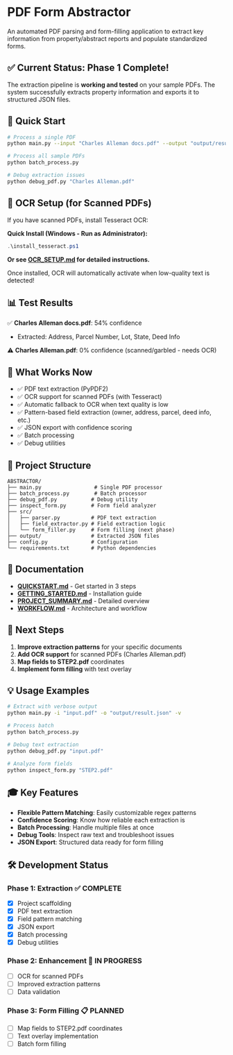 # PDF Form Abstractor

An automated PDF parsing and form-filling application to extract key information from property/abstract reports and populate standardized forms.

## ✅ Current Status: Phase 1 Complete!

The extraction pipeline is **working and tested** on your sample PDFs. The system successfully extracts property information and exports it to structured JSON files.

## 🚀 Quick Start

```bash
# Process a single PDF
python main.py --input "Charles Alleman docs.pdf" --output "output/result.json"

# Process all sample PDFs
python batch_process.py

# Debug extraction issues
python debug_pdf.py "Charles Alleman.pdf"
```

## 🔧 OCR Setup (for Scanned PDFs)

If you have scanned PDFs, install Tesseract OCR:

**Quick Install (Windows - Run as Administrator):**
```powershell
.\install_tesseract.ps1
```

**Or see [OCR_SETUP.md](OCR_SETUP.md) for detailed instructions.**

Once installed, OCR will automatically activate when low-quality text is detected!

## 📊 Test Results

✅ **Charles Alleman docs.pdf**: 54% confidence
- Extracted: Address, Parcel Number, Lot, State, Deed Info

⚠️ **Charles Alleman.pdf**: 0% confidence (scanned/garbled - needs OCR)

## 🎯 What Works Now

- ✅ PDF text extraction (PyPDF2)
- ✅ OCR support for scanned PDFs (with Tesseract)
- ✅ Automatic fallback to OCR when text quality is low
- ✅ Pattern-based field extraction (owner, address, parcel, deed info, etc.)
- ✅ JSON export with confidence scoring
- ✅ Batch processing
- ✅ Debug utilities

## 📁 Project Structure

```
ABSTRACTOR/
├── main.py                 # Single PDF processor
├── batch_process.py        # Batch processor
├── debug_pdf.py           # Debug utility
├── inspect_form.py        # Form field analyzer
├── src/
│   ├── parser.py          # PDF text extraction
│   ├── field_extractor.py # Field extraction logic
│   └── form_filler.py     # Form filling (next phase)
├── output/                # Extracted JSON files
├── config.py              # Configuration
└── requirements.txt       # Python dependencies
```

## 📖 Documentation

- **[QUICKSTART.md](QUICKSTART.md)** - Get started in 3 steps
- **[GETTING_STARTED.md](GETTING_STARTED.md)** - Installation guide
- **[PROJECT_SUMMARY.md](PROJECT_SUMMARY.md)** - Detailed overview
- **[WORKFLOW.md](WORKFLOW.md)** - Architecture and workflow

## 🔄 Next Steps

1. **Improve extraction patterns** for your specific documents
2. **Add OCR support** for scanned PDFs (Charles Alleman.pdf)
3. **Map fields to STEP2.pdf** coordinates
4. **Implement form filling** with text overlay

## 💡 Usage Examples

```bash
# Extract with verbose output
python main.py -i "input.pdf" -o "output/result.json" -v

# Process batch
python batch_process.py

# Debug text extraction
python debug_pdf.py "input.pdf"

# Analyze form fields
python inspect_form.py "STEP2.pdf"
```

## 🎓 Key Features

- **Flexible Pattern Matching**: Easily customizable regex patterns
- **Confidence Scoring**: Know how reliable each extraction is
- **Batch Processing**: Handle multiple files at once
- **Debug Tools**: Inspect raw text and troubleshoot issues
- **JSON Export**: Structured data ready for form filling

## 🛠️ Development Status

### Phase 1: Extraction ✅ COMPLETE
- [x] Project scaffolding
- [x] PDF text extraction
- [x] Field pattern matching
- [x] JSON export
- [x] Batch processing
- [x] Debug utilities

### Phase 2: Enhancement 🔄 IN PROGRESS
- [ ] OCR for scanned PDFs
- [ ] Improved extraction patterns
- [ ] Data validation

### Phase 3: Form Filling 📋 PLANNED
- [ ] Map fields to STEP2.pdf coordinates
- [ ] Text overlay implementation
- [ ] Batch form filling
